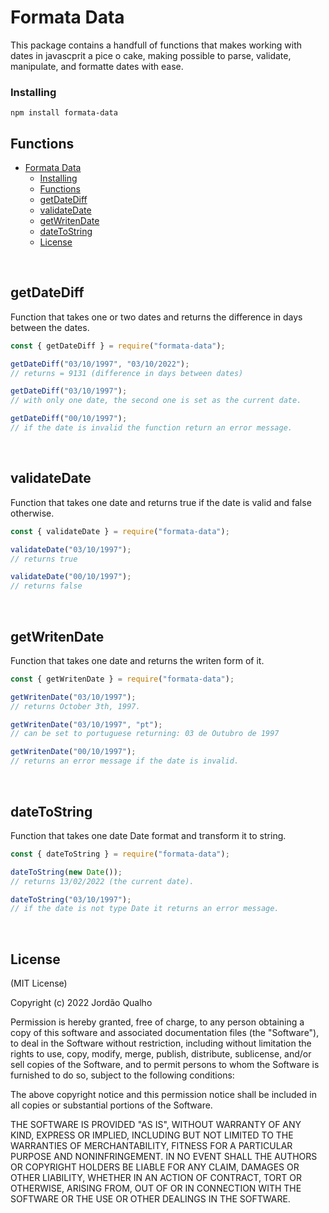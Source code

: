 # Formata Data

This package contains a handfull of functions that makes working with dates in javascprit a pice o cake, making possible to parse, validate, manipulate, and formatte dates with ease.

### Installing

```
npm install formata-data
```

## Functions

- [Formata Data](#formata-data)
    - [Installing](#installing)
  - [Functions](#functions)
  - [getDateDiff](#getdatediff)
  - [validateDate](#validatedate)
  - [getWritenDate](#getwritendate)
  - [dateToString](#datetostring)
  - [License](#license)

<br />

## getDateDiff

Function that takes one or two dates and returns the difference in days between the dates.

```javascript
const { getDateDiff } = require("formata-data");

getDateDiff("03/10/1997", "03/10/2022");
// returns = 9131 (difference in days between dates)

getDateDiff("03/10/1997");
// with only one date, the second one is set as the current date.

getDateDiff("00/10/1997");
// if the date is invalid the function return an error message.
```

<br />

## validateDate

Function that takes one date and returns true if the date is valid and false otherwise.

```javascript
const { validateDate } = require("formata-data");

validateDate("03/10/1997");
// returns true

validateDate("00/10/1997");
// returns false
```

<br />

## getWritenDate

Function that takes one date and returns the writen form of it.

```javascript
const { getWritenDate } = require("formata-data");

getWritenDate("03/10/1997");
// returns October 3th, 1997.

getWritenDate("03/10/1997", "pt");
// can be set to portuguese returning: 03 de Outubro de 1997

getWritenDate("00/10/1997");
// returns an error message if the date is invalid.
```

<br />

## dateToString

Function that takes one date Date format and transform it to string.

```javascript
const { dateToString } = require("formata-data");

dateToString(new Date());
// returns 13/02/2022 (the current date).

dateToString("03/10/1997");
// if the date is not type Date it returns an error message.
```

<br />

## License

(MIT License)

Copyright (c) 2022 Jordão Qualho

Permission is hereby granted, free of charge, to any person obtaining a copy of this software and associated documentation files (the "Software"), to deal in the Software without restriction, including without limitation the rights to use, copy, modify, merge, publish, distribute, sublicense, and/or sell copies of the Software, and to permit persons to whom the Software is furnished to do so, subject to the following conditions:

The above copyright notice and this permission notice shall be included in all copies or substantial portions of the Software.

THE SOFTWARE IS PROVIDED "AS IS", WITHOUT WARRANTY OF ANY KIND, EXPRESS OR IMPLIED, INCLUDING BUT NOT LIMITED TO THE WARRANTIES OF MERCHANTABILITY, FITNESS FOR A PARTICULAR PURPOSE AND NONINFRINGEMENT. IN NO EVENT SHALL THE AUTHORS OR COPYRIGHT HOLDERS BE LIABLE FOR ANY CLAIM, DAMAGES OR OTHER LIABILITY, WHETHER IN AN ACTION OF CONTRACT, TORT OR OTHERWISE, ARISING FROM, OUT OF OR IN CONNECTION WITH THE SOFTWARE OR THE USE OR OTHER DEALINGS IN THE SOFTWARE.
